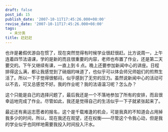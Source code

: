 ```yaml
---
draft: false
post_id: 15
publish_date: '2007-10-11T17:45:26.000+08:00'
revise_date: '2007-10-11T17:45:26.000+08:00'
tags:
  - 未分类
title: 赶赶赶
---
```


也许是暑假优游自在惯了，现在突然觉得有时候学业很赶很赶。比方说周一，上午连着四节法语课，学的是新的而且很重要的内容，老师也布置了作业，还是第二天要交的。下午又继续有课，一直上到 6 点。晚上还要参加新闻中心的讲座。日程排得这么满，都让我感觉到了硝烟的味道了，也似乎可以体会师兄师姐们的煎熬生活了。所以一下子觉得很郁闷，似乎感到了无穷的压力。虽然说新闻中心的活动可以不去，可又总感觉不好。我的作业呢？我的法语温习呢？怎么办？

这个只能是自己的选择问题了，最后我还是一个不落地参加了所有的安排，而且很幸运地完成了作业。尽管如此，我还是觉得自己的生活似乎一下子就紧张起来了。

最近还有奥运志愿者的报名，这个是千载难逢的机会，可是我真的不知道会占用掉我多少的时间，所以，现在我还在观望，还在权衡——尽管这个令我心动，但是我的学业似乎也同样地需要我投入时间投入汗水。
